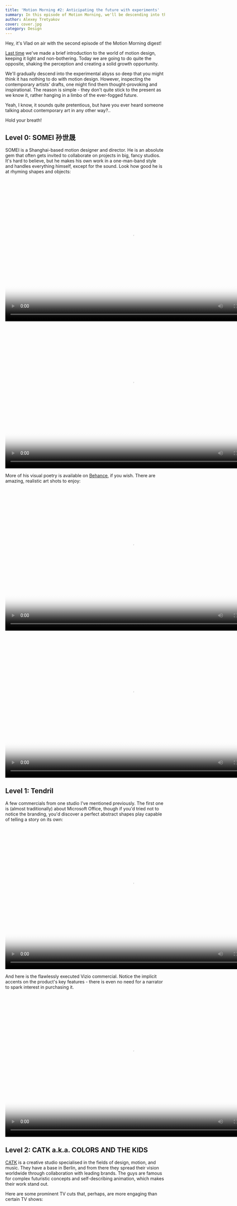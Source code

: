 ```yaml
---
title: 'Motion Morning #2: Anticipating the future with experiments'
summary: In this episode of Motion Morning, we'll be descending into the experimental abyss that will shake your perception and serve as fertile soil for your new ideas. Breathe in!
author: Alexey Tretyakov
cover: cover.jpg
category: Design
---
```


Hey, it's Vlad on air with the second episode of the Motion Morning digest!

[Last time](https://pixelpoint.io/blog/motion-morning-1/) we've made a brief introduction to the world of motion design, keeping it light and non-bothering. Today we are going to do quite the opposite, shaking the perception and creating a solid growth opportunity.

We'll gradually descend into the experimental abyss so deep that you might think it has nothing to do with motion design. However, inspecting the contemporary artists' drafts, one might find them thought-provoking and inspirational. The reason is simple - they don't quite stick to the present as we know it, rather hanging in a limbo of the ever-fogged future.

Yeah, I know, it sounds quite pretentious, but have you ever heard someone talking about contemporary art in any other way?..

Hold your breath!

## Level 0: SOMEI 孙世晟

SOMEI is a Shanghai-based motion designer and director. He is an absolute gem that often gets invited to collaborate on projects in big, fancy studios. It's hard to believe, but he makes his own work in a one-man-band style and handles everything himself, except for the sound. Look how good he is at rhyming shapes and objects:

<video src="https://pixel-point-website.s3.amazonaws.com/posts/2022-06-13-motion-morning-2/1.mp4" width="800" height="450" controls poster="video-cover-1.jpg"></video>

<video src="https://pixel-point-website.s3.amazonaws.com/posts/2022-06-13-motion-morning-2/2.mp4" width="800" height="450" controls poster="video-cover-2.jpg"></video>

More of his visual poetry is available on [Behance](https://www.behance.net/someisun/projects), if you wish. There are amazing, realistic art shots to enjoy:

<video src="https://pixel-point-website.s3.amazonaws.com/posts/2022-06-13-motion-morning-2/3.mp4" width="800" height="450" controls poster="video-cover-3.jpg"></video>

<video src="https://pixel-point-website.s3.amazonaws.com/posts/2022-06-13-motion-morning-2/4.mp4" width="800" height="450" controls poster="video-cover-4.jpg"></video>

## Level 1: Tendril

A few commercials from one studio I've mentioned previously. The first one is (almost traditionally) about Microsoft Office, though if you'd tried not to notice the branding, you'd discover a perfect abstract shapes play capable of telling a story on its own:

<video src="https://pixel-point-website.s3.amazonaws.com/posts/2022-06-13-motion-morning-2/5.mp4" width="800" height="450" controls poster="video-cover-5.jpg"></video>

And here is the flawlessly executed Vizio commercial. Notice the implicit accents on the product's key features - there is even no need for a narrator to spark interest in purchasing it.

<video src="https://pixel-point-website.s3.amazonaws.com/posts/2022-06-13-motion-morning-2/6.mp4" width="800" height="450" controls poster="video-cover-6.jpg"></video>

## Level 2: CATK a.k.a. COLORS AND THE KIDS

[CATK](https://catk.de/) is a creative studio specialised in the fields of design, motion, and music. They have a base in Berlin, and from there they spread their vision worldwide through collaboration with leading brands. The guys are famous for complex futuristic concepts and self-describing animation, which makes their work stand out.

Here are some prominent TV cuts that, perhaps, are more engaging than certain TV shows:

<video src="https://pixel-point-website.s3.amazonaws.com/posts/2022-06-13-motion-morning-2/7.mp4" width="800" height="450" controls poster="video-cover-7.jpg"></video>

<video src="https://pixel-point-website.s3.amazonaws.com/posts/2022-06-13-motion-morning-2/8.mp4" width="800" height="450" controls poster="video-cover-8.jpg"></video>

CATK always makes experiments, preserving its position on the bleeding edge of the motion world. While they may look rather unholistic, remember: these are only parts of a bigger picture:

<video src="https://pixel-point-website.s3.amazonaws.com/posts/2022-06-13-motion-morning-2/9.mp4" width="800" height="450" controls poster="video-cover-9.jpg"></video>

<video src="https://pixel-point-website.s3.amazonaws.com/posts/2022-06-13-motion-morning-2/10.mp4" width="800" height="534" controls poster="video-cover-10.jpg"></video>

<video src="https://pixel-point-website.s3.amazonaws.com/posts/2022-06-13-motion-morning-2/11.mp4" width="800" height="800" controls poster="video-cover-11.jpg"></video>

## Level 3: DoodleChaos

AI is huge, and I bet there is no need to sing accolades. [DoodleChaos](https://www.youtube.com/c/DoodleChaos/) is an independent YouTuber who occasionally explores this topic in his mind-blowing motion/video/music experiments.

Here is an interesting experiment on AI making a music video. This closely intersects with the game industry and the future of open-world games, where one is free to roam _wherever_ he wants, with no boundaries.

<video src="https://pixel-point-website.s3.amazonaws.com/posts/2022-06-13-motion-morning-2/12.mp4" width="800" height="420" controls poster="video-cover-12.jpg"></video>

### Bonus

Completely unrelated to DoodleChaos, but highly coupled with the game industry future, here is another experiment with AI-making-the-universe-as-you-go. GTA gameplay and key events were the input source; the rest is technological magic. You might find it interesting as well:

<video src="https://pixel-point-website.s3.amazonaws.com/posts/2022-06-13-motion-morning-2/13.mp4" width="800" height="450" controls poster="video-cover-13.jpg"></video>

## Inhale

We're back on the surface! Feeling fresh? Not yet? Well, take your time. Let it sink in to explode later in the shape of ideas in your head that no one ever heard about. The future will definitely change the way we think, create, and design, and we are the ones to bring it closer.

See you next Motion Morning!
